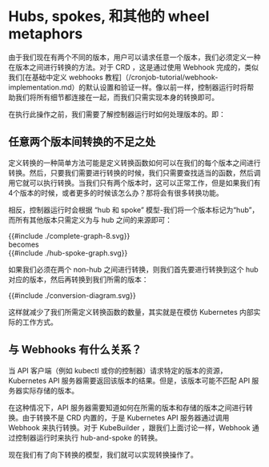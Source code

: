 # Hubs, spokes, 和其他的 wheel metaphors

由于我们现在有两个不同的版本，用户可以请求任意一个版本，我们必须定义一种在版本之间进行转换的方法。对于 CRD ，这是通过使用 Webhook 完成的，类似我们[在基础中定义 webhooks 教程]（/cronjob-tutorial/webhook-implementation.md）的默认设置和验证一样。像以前一样，控制器运行时将帮助我们将所有细节都连接在一起，而我们只需实现本身的转换即可。

在执行此操作之前，我们需要了解控制器运行时如何处理版本的。即：

## 任意两个版本间转换的不足之处

定义转换的一种简单方法可能是定义转换函数如何可以在我们的每个版本之间进行转换。然后，只要我们需要进行转换的时候，我们只需要查找适当的函数，然后调用它就可以执行转换。当我们只有两个版本时，这可以正常工作，但是如果我们有4个版本的时候，或者更多的时候该怎么办？那将会有很多转换功能。

相反，控制器运行时会根据 “hub 和 spoke” 模型-我们将一个版本标记为“hub”，而所有其他版本只需定义为与 hub 之间的来源即可：

<!-- include these inline so we can style an match variables -->
<div class="diagrams">
{{#include ./complete-graph-8.svg}}
<div>becomes</div>
{{#include ./hub-spoke-graph.svg}}
</div>

如果我们必须在两个 non-hub 之间进行转换，则我们首先要进行转换到这个 hub 对应的版本，然后再转换到我们所需的版本：

<div class="diagrams">
{{#include ./conversion-diagram.svg}}
</div>

这样就减少了我们所需定义转换函数的数量，其实就是在模仿 Kubernetes 内部实际的工作方式。

## 与 Webhooks 有什么关系？

当 API 客户端（例如 kubectl 或你的控制器）请求特定的版本的资源，Kubernetes API 服务器需要返回该版本的结果。但是，该版本可能不匹配 API 服务器实际存储的版本。

在这种情况下，API 服务器需要知道如何在所需的版本和存储的版本之间进行转换。由于转换不是 CRD 内置的，于是 Kubernetes API 服务器通过调用 Webhook 来执行转换。对于 KubeBuilder ，跟我们上面讨论一样，Webhook 通过控制器运行时来执行 hub-and-spoke 的转换。

现在我们有了向下转换的模型，我们就可以实现转换操作了。
